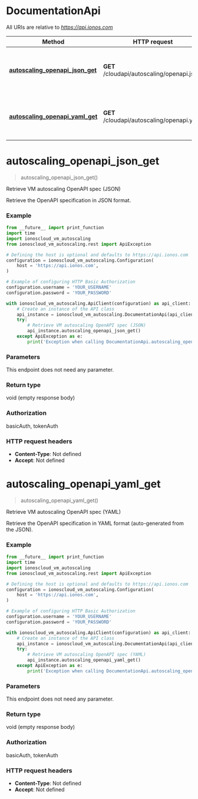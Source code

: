 # DocumentationApi

All URIs are relative to *https://api.ionos.com*

| Method | HTTP request | Description |
| ------------- | ------------- | ------------- |
| [**autoscaling_openapi_json_get**](DocumentationApi.md#autoscaling_openapi_json_get) | **GET** /cloudapi/autoscaling/openapi.json | Retrieve VM autoscaling OpenAPI spec (JSON) |
| [**autoscaling_openapi_yaml_get**](DocumentationApi.md#autoscaling_openapi_yaml_get) | **GET** /cloudapi/autoscaling/openapi.yaml | Retrieve VM autoscaling OpenAPI spec (YAML) |


# **autoscaling_openapi_json_get**
> autoscaling_openapi_json_get()

Retrieve VM autoscaling OpenAPI spec (JSON)

Retrieve the OpenAPI specification in JSON format.

### Example

```python
from __future__ import print_function
import time
import ionoscloud_vm_autoscaling
from ionoscloud_vm_autoscaling.rest import ApiException

# Defining the host is optional and defaults to https://api.ionos.com
configuration = ionoscloud_vm_autoscaling.Configuration(
    host = 'https://api.ionos.com',
)

# Example of configuring HTTP Basic Authorization
configuration.username = 'YOUR_USERNAME'
configuration.password = 'YOUR_PASSWORD'

with ionoscloud_vm_autoscaling.ApiClient(configuration) as api_client:
    # Create an instance of the API class
    api_instance = ionoscloud_vm_autoscaling.DocumentationApi(api_client)
    try:
        # Retrieve VM autoscaling OpenAPI spec (JSON)
        api_instance.autoscaling_openapi_json_get()
    except ApiException as e:
        print('Exception when calling DocumentationApi.autoscaling_openapi_json_get: %s\n' % e)
```

### Parameters
This endpoint does not need any parameter.

### Return type

void (empty response body)

### Authorization

basicAuth, tokenAuth

### HTTP request headers

 - **Content-Type**: Not defined
 - **Accept**: Not defined

# **autoscaling_openapi_yaml_get**
> autoscaling_openapi_yaml_get()

Retrieve VM autoscaling OpenAPI spec (YAML)

Retrieve the OpenAPI specification in YAML format (auto-generated from the JSON).

### Example

```python
from __future__ import print_function
import time
import ionoscloud_vm_autoscaling
from ionoscloud_vm_autoscaling.rest import ApiException

# Defining the host is optional and defaults to https://api.ionos.com
configuration = ionoscloud_vm_autoscaling.Configuration(
    host = 'https://api.ionos.com',
)

# Example of configuring HTTP Basic Authorization
configuration.username = 'YOUR_USERNAME'
configuration.password = 'YOUR_PASSWORD'

with ionoscloud_vm_autoscaling.ApiClient(configuration) as api_client:
    # Create an instance of the API class
    api_instance = ionoscloud_vm_autoscaling.DocumentationApi(api_client)
    try:
        # Retrieve VM autoscaling OpenAPI spec (YAML)
        api_instance.autoscaling_openapi_yaml_get()
    except ApiException as e:
        print('Exception when calling DocumentationApi.autoscaling_openapi_yaml_get: %s\n' % e)
```

### Parameters
This endpoint does not need any parameter.

### Return type

void (empty response body)

### Authorization

basicAuth, tokenAuth

### HTTP request headers

 - **Content-Type**: Not defined
 - **Accept**: Not defined

